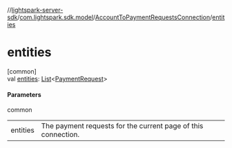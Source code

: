 //[lightspark-server-sdk](../../../index.md)/[com.lightspark.sdk.model](../index.md)/[AccountToPaymentRequestsConnection](index.md)/[entities](entities.md)

# entities

[common]\
val [entities](entities.md): [List](https://kotlinlang.org/api/latest/jvm/stdlib/kotlin.collections/-list/index.html)&lt;[PaymentRequest](../-payment-request/index.md)&gt;

#### Parameters

common

| | |
|---|---|
| entities | The payment requests for the current page of this connection. |
